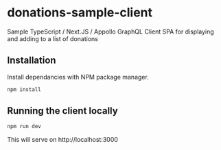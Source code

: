 # donations-sample-client
Sample TypeScript / Next.JS / Appollo GraphQL Client SPA for displaying and adding to a list of donations 

## Installation
Install dependancies with NPM package manager.

```bash
npm install
```
## Running the client locally

```bash
npm run dev
```

This will serve on http://localhost:3000
